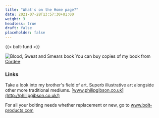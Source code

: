 ```yaml
---
title: "What's on the Home page?"
date: 2021-07-28T13:57:30+01:00
weight: 3
headless: true
draft: false
placeholder: false
---
```


{{< bolt-fund >}}


![Blood, Sweat and Smears book](/home-page/blood-sweat-and-smears.jpg)
You can buy copies of my book from [Cordee](https://cordee.co.uk/Blood-Sweat-and-Smears-det-0-0-0-16165.html?search=blood+sweat+and+smears&stype=All&schcat=0&schtext=a&schtype=0)

### Links

Take a look into my brother's field of art. Superb illustrative art alongside other more traditional mediums.
[www.philipgibson.co.uk](http://philipgibson.co.uk/)

For all your bolting needs whether replacement or new, go to
[www.bolt-products.com ](http://bolt-products.com/)

